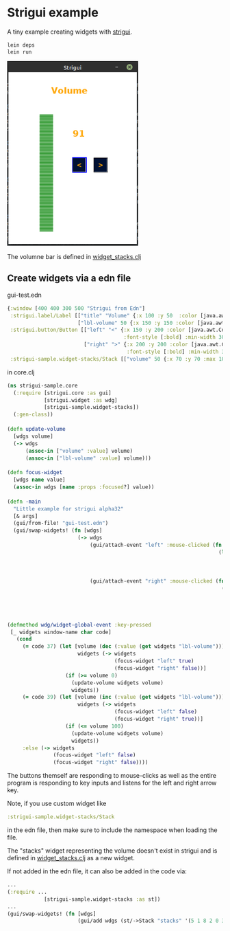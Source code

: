 # Strigui example

A tiny example creating widgets with [strigui](https://github.com/MikeHardIce/strigui).

```
lein deps
lein run
```

![](resources/strigui-example.png)

The volumne bar is defined in [widget_stacks.clj](src/strigui_sample/widget_stacks.clj)

## Create widgets via a edn file

gui-test.edn
```Clojure
{:window [400 400 300 500 "Strigui from Edn"]
 :strigui.label/Label [["title" "Volume" {:x 100 :y 50  :color [java.awt.Color/red] :font-size 20 :font-style [:bold]}]
                       ["lbl-volume" 50 {:x 150 :y 150 :color [java.awt.Color/red] :font-size 20 :font-style [:bold]}]]
 :strigui.button/Button [["left" "<" {:x 150 :y 200 :color [java.awt.Color/red java.awt.Color/orange]
                                      :font-style [:bold] :min-width 30 :can-tab? true}]
                         ["right" ">" {:x 200 :y 200 :color [java.awt.Color/red java.awt.Color/orange]
                                       :font-style [:bold] :min-width 30 :can-tab? true}]]
 :strigui-sample.widget-stacks/Stack [["volume" 50 {:x 70 :y 70 :max 100}]]}
```
in core.clj
```Clojure
(ns strigui-sample.core
  (:require [strigui.core :as gui]
            [strigui.widget :as wdg]
            [strigui-sample.widget-stacks])
  (:gen-class))

(defn update-volume 
  [wdgs volume]
  (-> wdgs
      (assoc-in ["volume" :value] volume)
      (assoc-in ["lbl-volume" :value] volume)))

(defn focus-widget
  [wdgs name value]
  (assoc-in wdgs [name :props :focused?] value))

(defn -main
  "Little example for strigui alpha32"
  [& args]
  (gui/from-file! "gui-test.edn")
  (gui/swap-widgets! (fn [wdgs]
                       (-> wdgs 
                           (gui/attach-event "left" :mouse-clicked (fn [widgets _]
                                                                     (let [volume (dec (:value (get widgets "lbl-volume")))]
                                                                       (if (>= volume 0)
                                                                         (update-volume widgets volume)
                                                                         widgets))))
                           (gui/attach-event "right" :mouse-clicked (fn [widgets _]
                                                                      (let [volume (inc (:value (get widgets "lbl-volume")))]
                                                                        (if (<= volume 100)
                                                                          (update-volume widgets volume)
                                                                          widgets))))))))

(defmethod wdg/widget-global-event :key-pressed
 [_ widgets window-name char code]
   (cond
     (= code 37) (let [volume (dec (:value (get widgets "lbl-volume")))
                       widgets (-> widgets
                                   (focus-widget "left" true)
                                   (focus-widget "right" false))]
                   (if (>= volume 0)
                     (update-volume widgets volume)
                     widgets))
     (= code 39) (let [volume (inc (:value (get widgets "lbl-volume")))
                       widgets (-> widgets
                                   (focus-widget "left" false)
                                   (focus-widget "right" true))]
                   (if (<= volume 100)
                     (update-volume widgets volume)
                     widgets))
     :else (-> widgets
               (focus-widget "left" false)
               (focus-widget "right" false))))
```

The buttons themself are responding to mouse-clicks as well as the entire program is responding to key inputs and listens for the left and right
arrow key.

Note, if you use custom widget like 
```Clojure
:strigui-sample.widget-stacks/Stack
```
in the edn file, then make sure to include the namespace when loading the file.

The "stacks" widget representing the volume doesn't exist in strigui and is defined in [widget_stacks.clj](src/strigui_sample/widget_stacks.clj) as a new widget.

If not added in the edn file, it can also be added in the code via:

```Clojure
...
(:require ...
            [strigui-sample.widget-stacks :as st])
...
(gui/swap-widgets! (fn [wdgs]
                       (gui/add wdgs (st/->Stack "stacks" '(5 1 8 2 0 3 0 5 7) {:x 100 :y 400}))))
```
